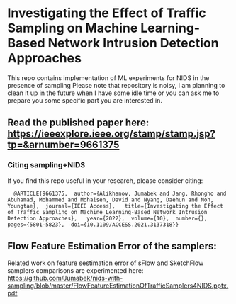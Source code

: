 # Investigating the Effect of Traffic Sampling on Machine Learning-Based Network Intrusion Detection Approaches

This repo contains implementation of ML experiments for NIDS in the presence of sampling 
Please note that repository is noisy, I am planning to clean it up in the future when I have some idle time or you can ask me to prepare you some specific part you are interested in. 

## Read the published paper here: https://ieeexplore.ieee.org/stamp/stamp.jsp?tp=&arnumber=9661375 

### Citing sampling+NIDS

If you find this repo useful in your research, please consider citing:
```
  @ARTICLE{9661375,  author={Alikhanov, Jumabek and Jang, Rhongho and Abuhamad, Mohammed and Mohaisen, David and Nyang, Daehun and Noh, Youngtae},  journal={IEEE Access},   title={Investigating the Effect of Traffic Sampling on Machine Learning-Based Network Intrusion Detection Approaches},   year={2022},  volume={10},  number={},  pages={5801-5823},  doi={10.1109/ACCESS.2021.3137318}}
```



## Flow Feature Estimation Error of the samplers:

Related work on feature sestimation error of sFlow and SketchFlow samplers comparisons are experimented here: https://github.com/Jumabek/nids-with-sampling/blob/master/FlowFeatureEstimationOfTrafficSamplers4NIDS.pptx.pdf
